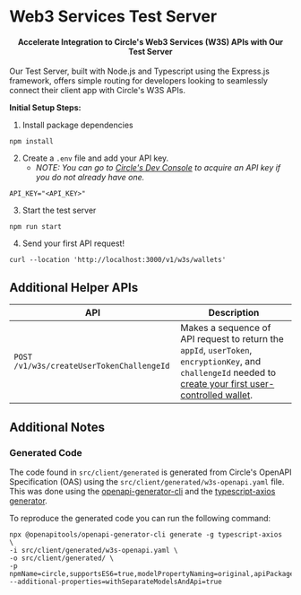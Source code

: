 # Web3 Services Test Server

<h4 align="center">Accelerate Integration to Circle's Web3 Services (W3S) APIs with Our Test Server</h4>

Our Test Server, built with Node.js and Typescript using the Express.js framework, offers simple routing for developers looking to seamlessly connect their client app with Circle's W3S APIs.

**Initial Setup Steps:**
1. Install package dependencies
```
npm install
```
2. Create a `.env` file and add your API key.  
   * _NOTE: You can go to [Circle's Dev Console](https://developers.circle.com/) to acquire an API key if you do not already have one._
```
API_KEY="<API_KEY>"
```
3. Start the test server
```
npm run start
```
4. Send your first API request!
```
curl --location 'http://localhost:3000/v1/w3s/wallets'
```

## Additional Helper APIs
| API | Description |
| --- | --- |
| `POST /v1/w3s/createUserTokenChallengeId` | Makes a sequence of API request to return the `appId`, `userToken`, `encryptionKey`, and `challengeId` needed to [create your first user-controlled wallet](https://developers.circle.com/w3s/docs/user-controlled-create-your-first-wallet).

## Additional Notes

### Generated Code
The code found in `src/client/generated` is generated from Circle's OpenAPI Specification (OAS) using the `src/client/generated/w3s-openapi.yaml` file. This was done using the [openapi-generator-cli](https://openapi-generator.tech) and the [typescript-axios generator](https://openapi-generator.tech/docs/generators/typescript-axios/).

To reproduce the generated code you can run the following command:
```
npx @openapitools/openapi-generator-cli generate -g typescript-axios  \
-i src/client/generated/w3s-openapi.yaml \
-o src/client/generated/ \
-p npmName=circle,supportsES6=true,modelPropertyNaming=original,apiPackage=apis,modelPackage=models --additional-properties=withSeparateModelsAndApi=true
```
